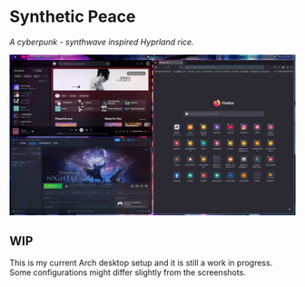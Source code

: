 # Synthetic Peace
*A cyberpunk - synthwave inspired Hyprland rice.*

![screenshot1](screenshots/screenshot1.png)

## WIP

This is my current Arch desktop setup and it is still a work in progress. Some configurations might differ slightly from the screenshots.

